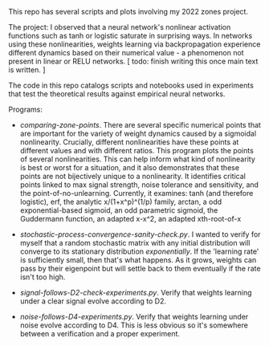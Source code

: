 This repo has several scripts and plots involving my 2022 zones project.

The project: I observed that a neural network's nonlinear activation 
functions such as tanh or logistic saturate in surprising ways. In 
networks using these nonlinearities, weights learning via backpropagation 
experience different dynamics based on their numerical value - a phenomenon
not present in linear or RELU networks.  [ todo: finish writing this once
main text is written. ]

The code in this repo catalogs scripts and notebooks used in experiments 
that test the theoretical results against empirical neural networks.

Programs: 
- *comparing-zone-points*. There are several specific numerical points that are important for the variety of weight dynamics caused by a sigmoidal nonlinearity. Crucially, different nonlinearities have these points at different values and with different ratios. This program plots the points of several nonlinearities. This can help inform what kind of nonlinearity is best or worst for a situation, and it also demonstrates that these points are not bijectively unique to a nonlinearity. It identifies critical points linked to max signal strength, noise tolerance and sensitivity, and the point-of-no-unlearning. Currently, it examines: tanh (and therefore logistic), erf, the analytic x/(1+x^p)^(1/p) family, arctan, a odd exponential-based sigmoid, an odd parametric sigmoid, the Guddermann function, an adapted x-x^2, an adapted xth-root-of-x

- *stochastic-process-convergence-sanity-check.py*. I wanted to verify for myself that a random stochastic matrix with any initial distribution will converge to its stationary distribution _exponentially_. If the 'learning rate' is sufficiently small, then that's what happens. As it grows, weights can pass by their eigenpoint but will settle back to them eventually if the rate isn't too high.

- *signal-follows-D2-check-experiments.py*. Verify that weights learning under a clear signal evolve according to D2.

- *noise-follows-D4-experiments.py*. Verify that weights learning under noise evolve according to D4. This is less obvious so it's somewhere between a verification and a proper experiment.
